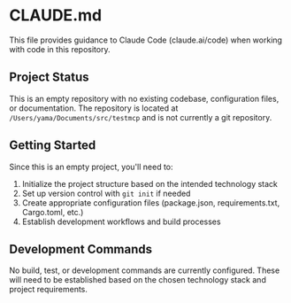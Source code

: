 # CLAUDE.md

This file provides guidance to Claude Code (claude.ai/code) when working with code in this repository.

## Project Status

This is an empty repository with no existing codebase, configuration files, or documentation. The repository is located at `/Users/yama/Documents/src/testmcp` and is not currently a git repository.

## Getting Started

Since this is an empty project, you'll need to:

1. Initialize the project structure based on the intended technology stack
2. Set up version control with `git init` if needed
3. Create appropriate configuration files (package.json, requirements.txt, Cargo.toml, etc.)
4. Establish development workflows and build processes

## Development Commands

No build, test, or development commands are currently configured. These will need to be established based on the chosen technology stack and project requirements.
